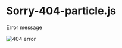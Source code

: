 # Sorry-404-particle.js
Error message

![404 error](https://user-images.githubusercontent.com/56125560/115070324-85547880-9f14-11eb-833b-59d70d5d4129.JPG)

